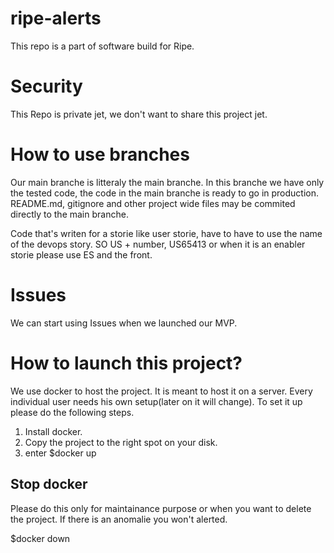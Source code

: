 # ripe-alerts
This repo is a part of software build for Ripe.

# Security
This Repo is private jet, we don't want to share this project jet.

# How to use branches
Our main branche is litteraly the main branche. In this branche we have only the tested code, the code in the main branche is ready to go in production.
README.md, gitignore and other project wide files may be commited directly to the main branche.

Code that's writen for a storie like user storie, have to have to use the name of the devops story. SO US + number, US65413 or when it is an enabler storie please use ES and the front.

# Issues
We can start using Issues when we launched our MVP.

# How to launch this project?
We use docker to host the project. It is meant to host it on a server. Every individual user needs his own setup(later on it will change). To set it up please do the following steps.

1. Install docker.
2. Copy the project to the right spot on your disk.
3. enter $docker up

## Stop docker
Please do this only for maintainance purpose or when you want to delete the project.
If there is an anomalie you won't alerted.

$docker down
